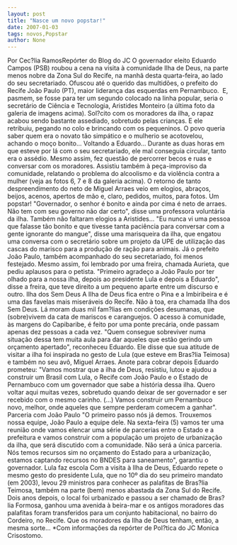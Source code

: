 ```yaml
---
layout: post
title: "Nasce um novo popstar!"
date: 2007-01-03
tags: novos,Popstar
author: None
---
```


Por Cec?lia RamosRepórter do Blog do JC
O governador eleito Eduardo Campos (PSB) roubou a cena na visita à comunidade Ilha de Deus, na parte menos nobre da Zona Sul do Recife, na manhã desta quarta-feira, ao lado do seu secretariado. 
Ofuscou até o querido das multidões, o prefeito do Recife João Paulo (PT), maior liderança das esquerdas em Pernambuco.&nbsp;
E, pasmem, se fosse para ter um segundo colocado na linha popular, seria o secretário de Ciência e Tecnologia, Aristides Monteiro (a última foto da galeria de imagens acima). Sol?cito com os moradores da ilha, o rapaz acabou sendo bastante assediado, sobretudo pelas crianças. E ele retribuiu, pegando no colo e brincando com os pequeninos. O povo queria saber quem era o novato tão simpático e o mulherio se acotovelou, achando o moço bonito...
Voltando a Eduardo... Durante as duas horas em que esteve por lá com o seu secretariado, ele mal conseguia circular, tanto era o assédio. Mesmo assim, fez questão de percorrer becos e ruas e conversar com os moradores. Assistiu também à peça-improviso da comunidade, relatando o problema do alcoolismo e da violência contra a mulher (veja as fotos 6, 7 e 8 da galeria acima).
O retorno de tanto despreendimento do neto de Miguel Arraes veio em elogios, abraços, beijos, acenos, apertos de mão e, claro, pedidos, muitos, para fotos. Um popstar!
\"Governador, o senhor é bonito e ainda por cima é neto de arraes. Não tem com seu governo não dar certo\", disse uma professora voluntária da ilha. 
Também não faltaram elogios a Aristides... \"Eu nunca vi uma pessoa que falasse tão bonito e que tivesse tanta paciência para conversar com a gente ignorante do mangue\", disse uma marisqueira da ilha, que engatou uma conversa com o secretário sobre um projeto da UPE de utilização das cascas do marisco para a produção de ração para animais.
Já o prefeito João Paulo, também acompanhado do seu secretariado, foi menos festejado. Mesmo assim, foi lembrado por uma freira, chamada Aurieta, que pediu aplausos para o petista. \"Primeiro agradeço a João Paulo por ter olhado para a nossa ilha, depois ao presidente Lula e depois a Eduardo\", disse a freira, que teve direito a um pequeno aparte entre um discurso e outro. 
Ilha dos Sem&nbsp;Deus
A Ilha de Deus fica entre o Pina e a Imbiribeira e é uma das favelas mais miseráveis do Recife. Não à toa, era chamada Ilha dos Sem Deus. Lá moram duas mil fam?lias em condições desumanas, que (sobre)vivem da cata de mariscos e caranguejos. O acesso à comunidade, às margens do Capibaribe, é feito por uma ponte precária, onde passam apenas dez pessoas a cada vez. 
\"Quem consegue sobreviver numa situação dessa tem muita aula para dar aqueles que estão gerindo um orçamento apertado\", reconheceu Eduardo. Ele disse que&nbsp;sua atitude de visitar a ilha foi inspirada no gesto de Lula (que esteve em Bras?lia Teimosa) e também no seu avô, Miguel Arraes.
Anote para cobrar depois
Eduardo prometeu: \"Vamos mostrar que a ilha de Deus, resistiu, lutou e ajudou a construir um Brasil com Lula, o Recife com João Paulo e o Estado de Pernambuco com um governador que sabe a história dessa ilha. Quero voltar aqui muitas vezes, sobretudo quando deixar de ser governador e ser recebido com o mesmo carinho. (...) Vamos construir um Pernambuco novo, melhor, onde aqueles que sempre perderam comecem a ganhar\". 
Parceria com João Paulo
\"O primeiro passo nós já demos. Trouxemos nossa equipe, João Paulo a equipe dele. Na sexta-feira (5) vamos ter uma reunião onde vamos elencar uma série de parcerias entre o Estado e a prefeitura e vamos construir com a população um projeto de urbanização da ilha, que será discutido com a comunidade. Não será a única parceria. Nós temos recursos sim no orçamento do Estado para a urbanização, estamos captando recursos
 no BNDES para saneamento\", garantiu o governador. 
Lula faz escola 
Com a visita à Ilha de Deus, Eduardo repete o mesmo gesto do presidente Lula, que no 10º dia do seu primeiro mandato (em 2003), levou 29 ministros para conhecer as palafitas de Bras?lia Teimosa, também na parte (bem) menos abastada da Zona Sul do Recife. 
Dois anos depois, o local foi urbanizado e passou a ser chamado de Bras?lia Formosa, ganhou uma avenida à beira-mar e os antigos moradores das palafitas foram transferidos para um conjunto habitacional, no bairro do Cordeiro, no Recife.
Que os moradores da Ilha de Deus tenham, então, a mesma sorte... 
*Com informações da repórter de Pol?tica do JC Monica Crisostomo. 
